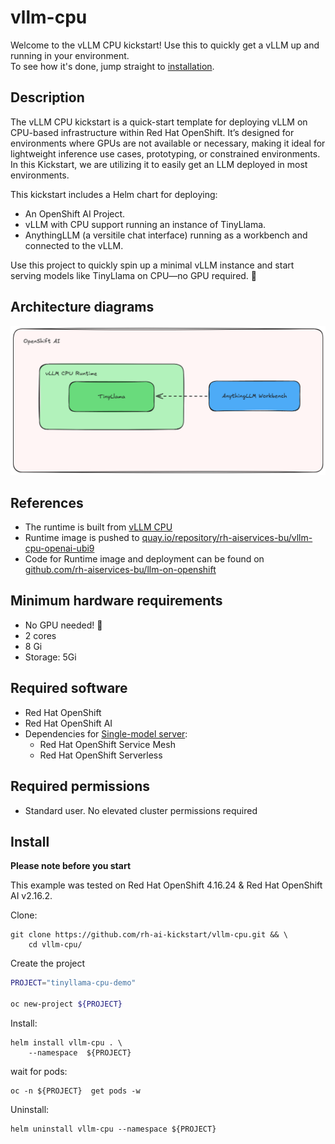 # vllm-cpu

Welcome to the vLLM CPU kickstart!
Use this to quickly get a vLLM up and running in your environment.  
To see how it's done, jump straight to [installation](#install).

## Description 

The vLLM CPU kickstart is a quick-start template for deploying vLLM on CPU-based infrastructure within Red Hat OpenShift. It’s designed for environments where GPUs are not available or necessary, making it ideal for lightweight inference use cases, prototyping, or constrained environments.  
In this Kickstart, we are utilizing it to easily get an LLM deployed in most environments.

This kickstart includes a Helm chart for deploying:

- An OpenShift AI Project.
- vLLM with CPU support running an instance of TinyLlama.
- AnythingLLM (a versitile chat interface) running as a workbench and connected to the vLLM.

Use this project to quickly spin up a minimal vLLM instance and start serving models like TinyLlama on CPU—no GPU required. 🚀

## Architecture diagrams

![architecture.png](images/architecture.png)

## References 

- The runtime is built from [vLLM CPU](https://docs.vllm.ai/en/latest/getting_started/installation/cpu.html)
- Runtime image is pushed to [quay.io/repository/rh-aiservices-bu/vllm-cpu-openai-ubi9](https://quay.io/repository/rh-aiservices-bu/vllm-cpu-openai-ubi9)
- Code for Runtime image and deployment can be found on [github.com/rh-aiservices-bu/llm-on-openshift](https://github.com/rh-aiservices-bu/llm-on-openshift/tree/main/serving-runtimes/vllm_runtime)

## Minimum hardware requirements 

[Suggestions? deployment dependencies?]: #

- No GPU needed! 🤖
- 2 cores 
- 8 Gi 
- Storage: 5Gi 

## Required software  

- Red Hat OpenShift 
- Red Hat OpenShift AI 
- Dependencies for [Single-model server](https://docs.redhat.com/en/documentation/red_hat_openshift_ai_self-managed/2.16/html/installing_and_uninstalling_openshift_ai_self-managed/installing-the-single-model-serving-platform_component-install#configuring-automated-installation-of-kserve_component-install):
    - Red Hat OpenShift Service Mesh
    - Red Hat OpenShift Serverless

## Required permissions

- Standard user. No elevated cluster permissions required 

## Install

**Please note before you start**

This example was tested on Red Hat OpenShift 4.16.24 & Red Hat OpenShift AI v2.16.2.  

Clone:

```
git clone https://github.com/rh-ai-kickstart/vllm-cpu.git && \
    cd vllm-cpu/  
```



Create the project

```bash
PROJECT="tinyllama-cpu-demo"

oc new-project ${PROJECT}
``` 

Install:

```
helm install vllm-cpu . \
    --namespace  ${PROJECT} 
```

wait for pods:

```
oc -n ${PROJECT}  get pods -w
```


Uninstall:
```
helm uninstall vllm-cpu --namespace ${PROJECT} 
```

